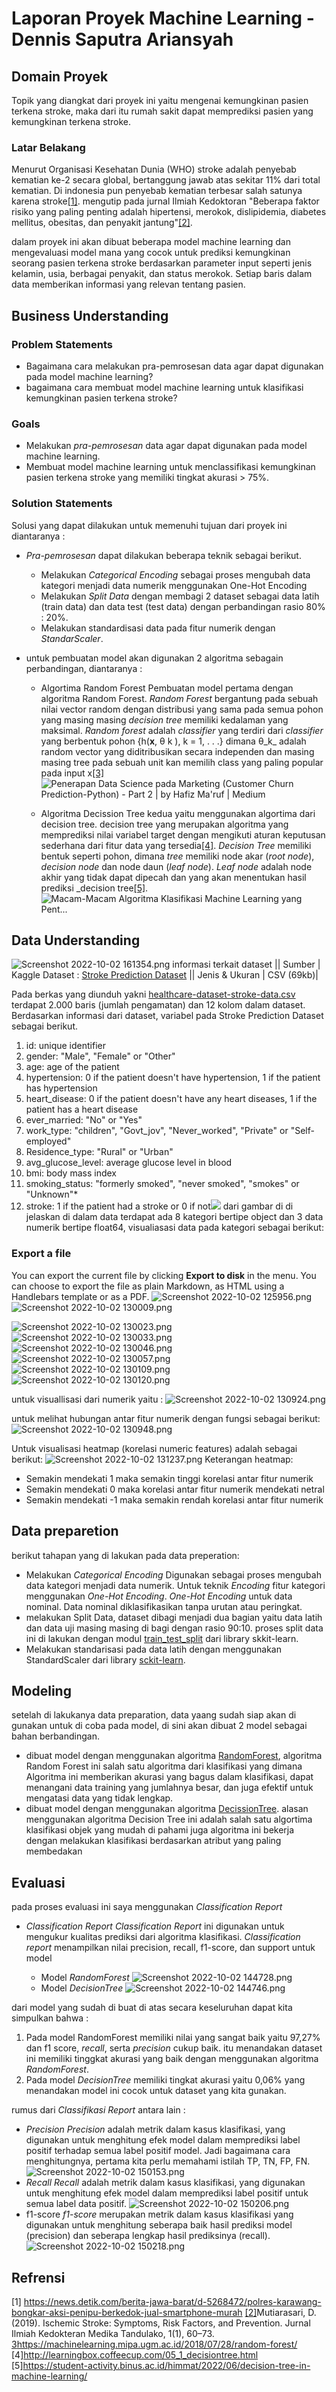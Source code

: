 ﻿# Laporan Proyek Machine Learning - Dennis Saputra Ariansyah
## Domain Proyek

Topik yang diangkat dari proyek ini yaitu mengenai kemungkinan pasien terkena stroke, maka dari itu rumah sakit dapat memprediksi pasien yang kemungkinan terkena stroke.

###  Latar Belakang
Menurut Organisasi Kesehatan Dunia (WHO) stroke adalah penyebab kematian ke-2 secara global, bertanggung jawab atas sekitar 11% dari total kematian. Di indonesia pun penyebab kematian terbesar salah satunya karena stroke[[1]](https://news.detik.com/berita-jawa-barat/d-5268472/polres-karawang-bongkar-aksi-penipu-berkedok-jual-smartphone-murah). mengutip pada jurnal Ilmiah Kedoktoran "Beberapa faktor risiko yang paling penting adalah hipertensi, merokok, dislipidemia, diabetes mellitus, obesitas, dan penyakit jantung"[[2]](http://jurnal.untad.ac.id/jurnal/index.php/MedikaTadulako/article/view/12337/9621).

dalam proyek ini akan dibuat beberapa model machine learning dan mengevaluasi model mana yang cocok untuk prediksi kemungkinan seorang pasien terkena stroke berdasarkan parameter input seperti jenis kelamin, usia, berbagai penyakit, dan status merokok. Setiap baris dalam data memberikan informasi yang relevan tentang pasien.

## Business Understanding
### Problem Statements

-   Bagaimana cara melakukan pra-pemrosesan data agar dapat digunakan pada model machine learning?
- bagaimana cara membuat model machine learning untuk klasifikasi kemungkinan pasien terkena stroke?

### Goals

-   Melakukan  _pra-pemrosesan_  data agar dapat digunakan pada model machine learning.
-   Membuat model machine learning untuk menclassifikasi kemungkinan pasien terkena stroke yang memiliki tingkat akurasi > 75%.

### Solution Statements
Solusi yang dapat dilakukan untuk memenuhi tujuan dari proyek ini diantaranya :
-   _Pra-pemrosesan_  dapat dilakukan beberapa teknik sebagai berikut.
    
    -   Melakukan  _Categorical Encoding_  sebagai proses mengubah data kategori menjadi data numerik menggunakan One-Hot Encoding
    -   Melakukan  _Split Data_  dengan membagi 2 dataset sebagai data latih (train data) dan data test (test data) dengan perbandingan rasio 80% : 20%.
    -   Melakukan standardisasi data pada fitur numerik dengan  _StandarScaler_.
 - untuk pembuatan model akan digunakan 2 algoritma sebagain perbandingan, diantaranya :
    
   - Algortima Random Forest
	  Pembuatan model pertama dengan algoritma Random Forest. _Random Forest_ bergantung pada sebuah nilai vector random dengan distribusi yang sama pada semua pohon yang masing masing _decision tree_ memiliki kedalaman yang maksimal. _Random forest_ adalah _classifier_ yang terdiri dari _classifier_ yang berbentuk pohon {h(**x**, θ k ), k = 1, . . .} dimana θ_k_ adalah random vector yang diditribusikan secara independen dan masing masing tree pada sebuah unit kan memilih class yang paling popular pada input x[[3]](https://machinelearning.mipa.ugm.ac.id/2018/07/28/random-forest/)
![Penerapan Data Science pada Marketing (Customer Churn Prediction-Python) -  Part 2 | by Hafiz Ma'ruf | Medium](https://miro.medium.com/max/1170/1*VY3lEFysaQ0nnV_zkxyU-w.png)

   - Algoritma Decission Tree
    kedua yaitu menggunakan algortima dari decision tree. decision tree yang merupakan algoritma yang memprediksi nilai variabel target dengan mengikuti aturan keputusan sederhana dari fitur data yang tersedia[[4]](http://learningbox.coffeecup.com/05_1_decisiontree.html). _Decision Tree_ memiliki bentuk seperti pohon, dimana _tree_ memiliki node akar (_root node_), _decision node_ dan node daun (_leaf node_). _Leaf node_ adalah node akhir yang tidak dapat dipecah dan yang akan menentukan hasil prediksi _decision tree[[5]](https://student-activity.binus.ac.id/himmat/2022/06/decision-tree-in-machine-learning/).
    ![Macam-Macam Algoritma Klasifikasi Machine Learning yang Pent...](https://dqlab.id/files/dqlab/cache/a728e959354ea130b88747e547a4d47e_100_persen.png)

    

## Data Understanding
![Screenshot 2022-10-02 161354.png](https://github.com/Dennissaputra/MLT-1/blob/main/Screenshot%202022-10-02%20161354.png?raw=true)
informasi terkait dataset || Sumber | Kaggle Dataset : [Stroke Prediction Dataset](https://www.kaggle.com/datasets/iabhishekofficial/mobile-price-classification) || Jenis & Ukuran | CSV (69kb)|

Pada berkas yang diunduh yakni [healthcare-dataset-stroke-data.csv](https://www.kaggle.com/datasets/iabhishekofficial/mobile-price-classification) terdapat 2.000 baris (jumlah pengamatan) dan 12 kolom dalam dataset. Berdasarkan informasi dari dataset, variabel pada Stroke Prediction Dataset sebagai berikut.
1) id: unique identifier  
2) gender: "Male", "Female" or "Other"  
3) age: age of the patient  
4) hypertension: 0 if the patient doesn't have hypertension, 1 if the patient has hypertension  
5) heart_disease: 0 if the patient doesn't have any heart diseases, 1 if the patient has a heart disease  
6) ever_married: "No" or "Yes"  
7) work_type: "children", "Govt_jov", "Never_worked", "Private" or "Self-employed"  
8) Residence_type: "Rural" or "Urban"  
9) avg_glucose_level: average glucose level in blood  
10) bmi: body mass index  
11) smoking_status: "formerly smoked", "never smoked", "smokes" or "Unknown"*  
12) stroke: 1 if the patient had a stroke or 0 if not![](https://raw.githubusercontent.com/Dennissaputra/MLT-1/main/Screenshot%202022-10-01%20185004.png)
dari gambar di di jelaskan di dalam data terdapat ada 8 kategori bertipe object dan 3 data numerik bertipe float64, visualiasasi data pada kategori sebagai berikut:

### Export a file

You can export the current file by clicking **Export to disk** in the menu. You can choose to export the file as plain Markdown, as HTML using a Handlebars template or as a PDF.
![Screenshot 2022-10-02 125956.png](https://github.com/Dennissaputra/MLT-1/blob/main/Screenshot%202022-10-02%20125956.png?raw=true)
![Screenshot 2022-10-02 130009.png](https://github.com/Dennissaputra/MLT-1/blob/main/Screenshot%202022-10-02%20130009.png?raw=true)

![Screenshot 2022-10-02 130023.png](https://github.com/Dennissaputra/MLT-1/blob/main/Screenshot%202022-10-02%20130023.png?raw=true)
![Screenshot 2022-10-02 130033.png](https://github.com/Dennissaputra/MLT-1/blob/main/Screenshot%202022-10-02%20130033.png?raw=true)
![Screenshot 2022-10-02 130046.png](https://github.com/Dennissaputra/MLT-1/blob/main/Screenshot%202022-10-02%20130046.png?raw=true)
![Screenshot 2022-10-02 130057.png](https://github.com/Dennissaputra/MLT-1/blob/main/Screenshot%202022-10-02%20130057.png?raw=true)
![Screenshot 2022-10-02 130109.png](https://github.com/Dennissaputra/MLT-1/blob/main/Screenshot%202022-10-02%20130109.png?raw=true)
![Screenshot 2022-10-02 130120.png](https://github.com/Dennissaputra/MLT-1/blob/main/Screenshot%202022-10-02%20130120.png?raw=true)

untuk visuallisasi dari numerik yaitu :
![Screenshot 2022-10-02 130924.png](https://github.com/Dennissaputra/MLT-1/blob/main/Screenshot%202022-10-02%20130924.png?raw=true)

untuk melihat hubungan antar fitur numerik dengan fungsi sebagai berikut:
![Screenshot 2022-10-02 130948.png](https://github.com/Dennissaputra/MLT-1/blob/main/Screenshot%202022-10-02%20130948.png?raw=true)

Untuk visualisasi heatmap (korelasi numeric features) adalah sebagai berikut:
![Screenshot 2022-10-02 131237.png](https://github.com/Dennissaputra/MLT-1/blob/main/Screenshot%202022-10-02%20131237.png?raw=true)
Keterangan heatmap:

-   Semakin mendekati 1 maka semakin tinggi korelasi antar fitur numerik
-   Semakin mendekati 0 maka korelasi antar fitur numerik mendekati netral
-   Semakin mendekati -1 maka semakin rendah korelasi antar fitur numerik

## Data preparetion

berikut tahapan yang di lakukan pada data preperation:

-  Melakukan  _Categorical Encoding_  Digunakan sebagai proses mengubah data kategori menjadi data numerik. Untuk teknik  _Encoding_  fitur kategori menggunakan  _One-Hot Encoding_.  _One-Hot Encoding_  untuk data nominal. Data nominal diklasifikasikan tanpa urutan atau peringkat.
- melakukan Split Data, dataset dibagi menjadi dua bagian yaitu data latih dan data uji masing masing di bagi dengan rasio 90:10. proses split data ini di lakukan dengan modul [train_test_split](https://scikit-learn.org/0.24/modules/generated/sklearn.model_selection.train_test_split.html#sklearn.model_selection.train_test_split) dari library skkit-learn.
-    Melakukan standarisasi pada data latih dengan menggunakan StandardScaler dari library [sckit-learn](https://scikit-learn.org/stable/modules/generated/sklearn.preprocessing.StandardScaler.html).

## Modeling

setelah di lakukanya data preparation, data yaang sudah siap akan di gunakan untuk di coba pada model, di sini akan dibuat 2 model sebagai bahan berbandingan.

- dibuat model dengan menggunakan algoritma [RandomForest](https://scikit-learn.org/stable/modules/generated/sklearn.ensemble.RandomForestRegressor.html),  algoritma Random Forest ini salah satu algoritma dari klasifikasi yang dimana Algoritma ini memberikan akurasi yang bagus dalam klasifikasi, dapat menangani data training yang jumlahnya besar, dan juga efektif untuk mengatasi data yang tidak lengkap.
- dibuat model dengan menggunakan algoritma [DecissionTree](https://scikit-learn.org/stable/modules/generated/sklearn.tree.DecisionTreeClassifier.html).  alasan menggunakan algoritma Decision Tree ini adalah salah satu algortima klasifikasi objek yang mudah di pahami juga algoritma ini bekerja dengan melakukan klasifikasi berdasarkan atribut yang paling membedakan
## Evaluasi

pada proses evaluasi ini saya menggunakan *Classification Report*

- *Classification Report* 
*Classification Report* ini digunakan untuk mengukur kualitas prediksi dari algoritma klasifikasi. *Classification report* menampilkan nilai precision, recall, f1-score, dan support untuk model
  
  - Model *RandomForest*
  ![Screenshot 2022-10-02 144728.png](https://github.com/Dennissaputra/MLT-1/blob/main/Screenshot%202022-10-02%20144728.png?raw=true)
   - Model *DecisionTree*
   ![Screenshot 2022-10-02 144746.png](https://github.com/Dennissaputra/MLT-1/blob/main/Screenshot%202022-10-02%20144746.png?raw=true)
   
dari model yang sudah di buat di atas secara keseluruhan dapat kita simpulkan bahwa :

1) Pada model RandomForest memiliki nilai yang sangat baik yaitu 97,27% dan f1 score, _recall_, serta _precision_ cukup baik. itu menandakan dataset ini memiliki tinggkat akurasi yang baik dengan menggunakan algoritma *RandomForest*.
2) Pada model *DecisionTree* memiliki tingkat akurasi yaitu 0,06% yang menandakan model ini cocok untuk dataset yang kita gunakan.

rumus dari *Classifikasi Report* antara lain :

- *Precision*
_Precision_ adalah metrik dalam kasus klasifikasi, yang digunakan untuk menghitung efek model dalam memprediksi label positif terhadap semua label positif model. Jadi bagaimana cara menghitungnya, pertama kita perlu memahami istilah TP, TN, FP, FN. 
![Screenshot 2022-10-02 150153.png](https://github.com/Dennissaputra/MLT-1/blob/main/Screenshot%202022-10-02%20150153.png?raw=true)
- *Recall*
_Recall_ adalah metrik dalam kasus klasifikasi, yang digunakan untuk menghitung efek model dalam memprediksi label positif untuk semua label data positif.
![Screenshot 2022-10-02 150206.png](https://github.com/Dennissaputra/MLT-1/blob/main/Screenshot%202022-10-02%20150206.png?raw=true)
- f1-score
_f1-score_ merupakan metrik dalam kasus klasifikasi yang digunakan untuk menghitung seberapa baik hasil prediksi model (precision) dan seberapa lengkap hasil prediksinya (recall).
![Screenshot 2022-10-02 150218.png](https://github.com/Dennissaputra/MLT-1/blob/main/Screenshot%202022-10-02%20150218.png?raw=true)

## Refrensi
[1] https://news.detik.com/berita-jawa-barat/d-5268472/polres-karawang-bongkar-aksi-penipu-berkedok-jual-smartphone-murah
[[2]](http://jurnal.untad.ac.id/jurnal/index.php/MedikaTadulako/article/view/12337/9621)Mutiarasari, D. (2019). Ischemic Stroke: Symptoms, Risk Factors, and Prevention. Jurnal Ilmiah Kedokteran Medika Tandulako, 1(1), 60–73.
[3]()https://machinelearning.mipa.ugm.ac.id/2018/07/28/random-forest/
[4]http://learningbox.coffeecup.com/05_1_decisiontree.html
[5]https://student-activity.binus.ac.id/himmat/2022/06/decision-tree-in-machine-learning/
